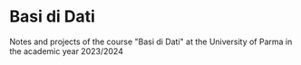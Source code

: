 # Basi di Dati
 Notes and projects of the course "Basi di Dati" at the University of Parma in the academic year 2023/2024

